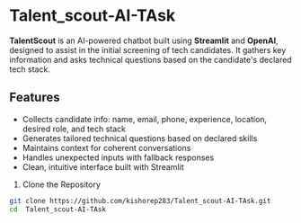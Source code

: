 # Talent_scout-AI-TAsk

**TalentScout** is an AI-powered chatbot built using **Streamlit** and **OpenAI**, designed to assist in the initial screening of tech candidates. It gathers key information and asks technical questions based on the candidate's declared tech stack.

##  Features

-  Collects candidate info: name, email, phone, experience, location, desired role, and tech stack
-  Generates tailored technical questions based on declared skills
-  Maintains context for coherent conversations
-  Handles unexpected inputs with fallback responses
-   Clean, intuitive interface built with Streamlit

1. Clone the Repository

```bash
git clone https://github.com/kishorep283/Talent_scout-AI-TAsk.git
cd  Talent_scout-AI-TAsk